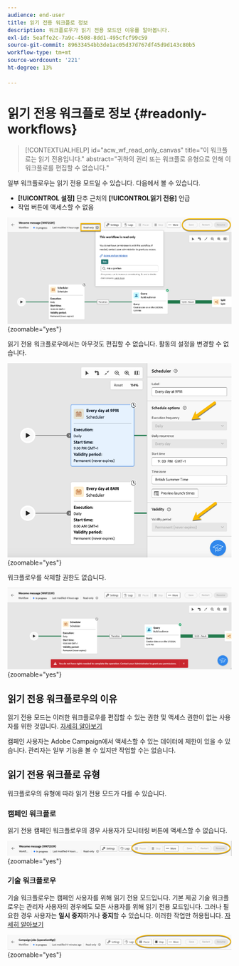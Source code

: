 ```yaml
---
audience: end-user
title: 읽기 전용 워크플로 정보
description: 워크플로우가 읽기 전용 모드인 이유를 알아봅니다.
exl-id: 5eaffe2c-7a9c-4508-8dd1-495cfcf99c59
source-git-commit: 89633454bb3de1ac05d37d767df45d9d143c80b5
workflow-type: tm+mt
source-wordcount: '221'
ht-degree: 13%

---
```


# 읽기 전용 워크플로 정보 {#readonly-workflows}

>[!CONTEXTUALHELP]
>id="acw_wf_read_only_canvas"
>title="이 워크플로는 읽기 전용입니다."
>abstract="귀하의 권리 또는 워크플로 유형으로 인해 이 워크플로를 편집할 수 없습니다."

일부 워크플로우는 읽기 전용 모드일 수 있습니다. 다음에서 볼 수 있습니다.

- **[!UICONTROL 설정]** 단추 근처의 **[!UICONTROL **&#x200B;읽기 전용&#x200B;**]** 언급
- 작업 버튼에 액세스할 수 없음

![](assets/readonly-workflow.png){zoomable="yes"}

읽기 전용 워크플로우에서는 아무것도 편집할 수 없습니다. 활동의 설정을 변경할 수 없습니다.


![](assets/scheduler-readonly.png){zoomable="yes"}


워크플로우를 삭제할 권한도 없습니다.

![](assets/readonly-rights.png){zoomable="yes"}

## 읽기 전용 워크플로우의 이유

읽기 전용 모드는 이러한 워크플로우를 편집할 수 있는 권한 및 액세스 권한이 없는 사용자를 위한 것입니다. [자세히 알아보기](../get-started/permissions.md)

캠페인 사용자는 Adobe Campaign에서 액세스할 수 있는 데이터에 제한이 있을 수 있습니다. 관리자는 일부 기능을 볼 수 있지만 작업할 수는 없습니다.

## 읽기 전용 워크플로 유형

워크플로우의 유형에 따라 읽기 전용 모드가 다를 수 있습니다.

### 캠페인 워크플로

읽기 전용 캠페인 워크플로우의 경우 사용자가 모니터링 버튼에 액세스할 수 없습니다.

![](assets/readonly-campaign-workflow.png){zoomable="yes"}

### 기술 워크플로우

기술 워크플로우는 캠페인 사용자를 위해 읽기 전용 모드입니다.
기본 제공 기술 워크플로우는 관리자 사용자의 경우에도 모든 사용자를 위해 읽기 전용 모드입니다. 그러나 필요한 경우 사용자는 **일시 중지**&#x200B;하거나 **중지**&#x200B;할 수 있습니다. 이러한 작업만 허용됩니다. [자세히 알아보기](https://experienceleague.adobe.com/en/docs/campaign/automation/workflows/introduction/wf-type/technical-workflows)

![](assets/readonly-technical-workflow.png){zoomable="yes"}
